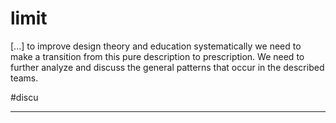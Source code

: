 # limit


 [...] to improve design theory and education systematically we need to make a transition from this pure description to prescription. We need to further analyze and discuss the general patterns that occur in the described teams.  
  
 #discu

----


